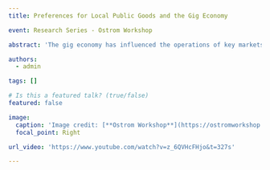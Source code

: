 ```yaml
---
title: Preferences for Local Public Goods and the Gig Economy

event: Research Series - Ostrom Workshop

abstract: 'The gig economy has influenced the operations of key markets such as transportation and housing. Although there is a growing body of literature on this topic, the impact of individuals' preferences for government-provided goods on these new markets has not been extensively studied. This paper investigates the extent to which different responses to increases in property taxes shape the incentives to supply in the gig economy through short-term rental services (Airbnb). Empirical examination is done through a stacked difference-in-difference and stacked regression discontinuity model that compares the probability of exiting the Airbnb market between school districts in Texas with narrow approvals/rejections. Results from this model suggest that increases in property tax burden (captured via the elections) lead to an increase in the probability of exiting the Airbnb market in the short-term. These findings shed some light on the role that local policy plays in the development of Airbnb in the United States, and link two relevant literatures in policy evaluation.'

authors:
  - admin

tags: []

# Is this a featured talk? (true/false)
featured: false

image:
  caption: 'Image credit: [**Ostrom Workshop**](https://ostromworkshop.indiana.edu/index.html)'
  focal_point: Right

url_video: 'https://www.youtube.com/watch?v=z_6QVHcFHjo&t=327s'

---
```

